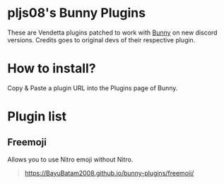 # pljs08's Bunny Plugins
These are Vendetta plugins patched to work with [Bunny](https://github.com/bunny-mod) on new discord versions. Credits goes to original devs of their respective plugin. 

# How to install?
Copy & Paste a plugin URL into the Plugins page of Bunny.

# Plugin list
## Freemoji
Allows you to use Nitro emoji without Nitro.

> https://BayuBatam2008.github.io/bunny-plugins/freemoji/